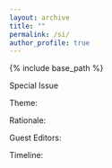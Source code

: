 ```yaml
---
layout: archive
title: ""
permalink: /si/
author_profile: true
---
```

{% include base_path %}

Special Issue

Theme:

Rationale:


Guest Editors:

Timeline:
